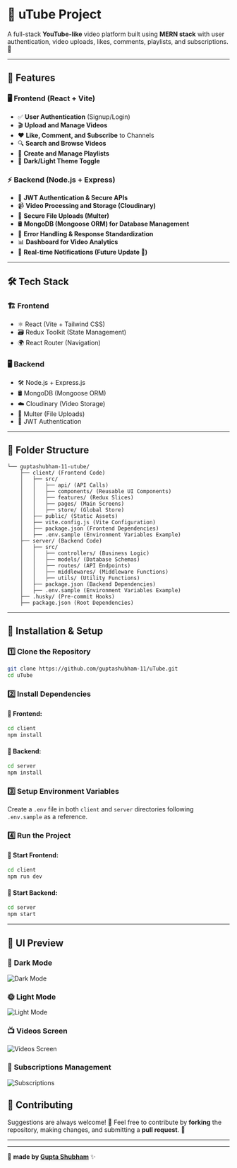 # 🎥 uTube Project

A full-stack **YouTube-like** video platform built using **MERN stack** with user authentication, video uploads, likes, comments, playlists, and subscriptions. 🚀

---

## 🌟 Features

### 🖥️ **Frontend (React + Vite)**

- ✅ **User Authentication** (Signup/Login)
- 🎬 **Upload and Manage Videos**
- ❤️ **Like, Comment, and Subscribe** to Channels
- 🔍 **Search and Browse Videos**
- 📂 **Create and Manage Playlists**
- 🌙 **Dark/Light Theme Toggle**

### ⚡ **Backend (Node.js + Express)**

- 🔐 **JWT Authentication & Secure APIs**
- 📹 **Video Processing and Storage (Cloudinary)**
- 📂 **Secure File Uploads (Multer)**
- 🛢 **MongoDB (Mongoose ORM) for Database Management**
- 🚦 **Error Handling & Response Standardization**
- 📊 **Dashboard for Video Analytics**
- 🔔 **Real-time Notifications (Future Update 🚧)**

---

## 🛠 Tech Stack

### 🏗️ **Frontend**

- ⚛️ React (Vite + Tailwind CSS)
- 🗃 Redux Toolkit (State Management)
- 🌍 React Router (Navigation)

### 🖥️ **Backend**

- 🛠 Node.js + Express.js
- 🛢 MongoDB (Mongoose ORM)
- ☁️ Cloudinary (Video Storage)
- 📂 Multer (File Uploads)
- 🔐 JWT Authentication

---

## 📂 Folder Structure

```plaintext
└── guptashubham-11-utube/
    ├── client/ (Frontend Code)
    │   ├── src/
    │   │   ├── api/ (API Calls)
    │   │   ├── components/ (Reusable UI Components)
    │   │   ├── features/ (Redux Slices)
    │   │   ├── pages/ (Main Screens)
    │   │   ├── store/ (Global Store)
    │   ├── public/ (Static Assets)
    │   ├── vite.config.js (Vite Configuration)
    │   ├── package.json (Frontend Dependencies)
    │   ├── .env.sample (Environment Variables Example)
    ├── server/ (Backend Code)
    │   ├── src/
    │   │   ├── controllers/ (Business Logic)
    │   │   ├── models/ (Database Schemas)
    │   │   ├── routes/ (API Endpoints)
    │   │   ├── middlewares/ (Middleware Functions)
    │   │   ├── utils/ (Utility Functions)
    │   ├── package.json (Backend Dependencies)
    │   ├── .env.sample (Environment Variables Example)
    ├── .husky/ (Pre-commit Hooks)
    ├── package.json (Root Dependencies)
```

---

## 🔧 Installation & Setup

### 1️⃣ Clone the Repository

```sh
git clone https://github.com/guptashubham-11/uTube.git
cd uTube
```

### 2️⃣ Install Dependencies

#### 📌 Frontend:

```sh
cd client
npm install
```

#### 📌 Backend:

```sh
cd server
npm install
```

### 3️⃣ Setup Environment Variables

Create a `.env` file in both `client` and `server` directories following `.env.sample` as a reference.

### 4️⃣ Run the Project

#### 🚀 Start Frontend:

```sh
cd client
npm run dev
```

#### 🚀 Start Backend:

```sh
cd server
npm start
```

---

## 📸 UI Preview

### 🎨 **Dark Mode**

![Dark Mode](./screenshotOfUtube/HomeDark.jpeg)

### 🌞 **Light Mode**

![Light Mode](./screenshotOfUtube/HomeLight.jpeg)

### 📺 **Videos Screen**

![Videos Screen](./screenshotOfUtube/Videos.jpeg)

### 📜 **Subscriptions Management**

![Subscriptions](./screenshotOfUtube/Subscriptions.jpeg)

## 🤝 Contributing

Suggestions are always welcome! 🌟 Feel free to contribute by **forking** the repository, making changes, and submitting a **pull request**. 🚀

---

---

💙 **made by [Gupta Shubham](https://github.com/guptashubham-11)** ✨
